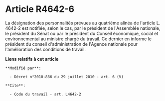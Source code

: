 # Article R4642-6

La désignation des personnalités prévues au quatrième alinéa de l'article L. 4642-2 est notifiée, selon le cas, par le
président de l'Assemblée nationale, le président du Sénat ou par le président du   Conseil économique, social et
environnemental au ministre chargé du travail. Ce dernier en informe le président du conseil d'administration de l'Agence
nationale pour l'amélioration des conditions de travail.

**Liens relatifs à cet article**

	**Modifié par**:

	  - Décret n°2010-886 du 29 juillet 2010 - art. 6 (V)

	**Cite**:

	  - Code du travail - art. L4642-2
